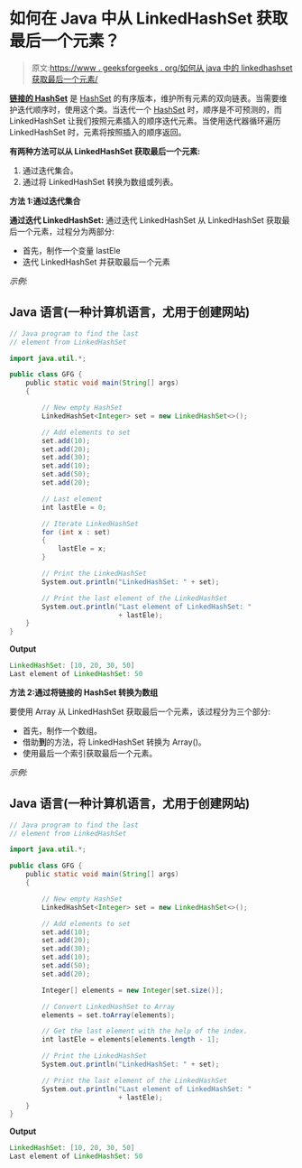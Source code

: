 # 如何在 Java 中从 LinkedHashSet 获取最后一个元素？

> 原文:[https://www . geeksforgeeks . org/如何从 java 中的 linkedhashset 获取最后一个元素/](https://www.geeksforgeeks.org/how-to-get-the-last-element-from-linkedhashset-in-java/)

[**链接的 HashSet**](https://www.geeksforgeeks.org/linkedhashset-in-java-with-examples/) 是 [HashSet](https://www.geeksforgeeks.org/hashset-in-java/) 的有序版本，维护所有元素的双向链表。当需要维护迭代顺序时，使用这个类。当迭代一个 [HashSet](https://www.geeksforgeeks.org/hashset-in-java/) 时，顺序是不可预测的，而 LinkedHashSet 让我们按照元素插入的顺序迭代元素。当使用迭代器循环遍历 LinkedHashSet 时，元素将按照插入的顺序返回。

**有两种方法可以从 LinkedHashSet 获取最后一个元素:**

1.  通过迭代集合。
2.  通过将 LinkedHashSet 转换为数组或列表。

**方法 1:通过迭代集合**

**通过迭代 LinkedHashSet:** 通过迭代 LinkedHashSet 从 LinkedHashSet 获取最后一个元素，过程分为两部分:

*   首先，制作一个变量 lastEle
*   迭代 LinkedHashSet 并获取最后一个元素

*示例:*

## Java 语言(一种计算机语言，尤用于创建网站)

```java
// Java program to find the last 
// element from LinkedHashSet

import java.util.*;

public class GFG {
    public static void main(String[] args)
    {

        // New empty HashSet
        LinkedHashSet<Integer> set = new LinkedHashSet<>();

        // Add elements to set
        set.add(10);
        set.add(20);
        set.add(30);
        set.add(10);
        set.add(50);
        set.add(20);

        // Last element
        int lastEle = 0;

        // Iterate LinkedHashSet
        for (int x : set)
        {
            lastEle = x;
        }

        // Print the LinkedHashSet
        System.out.println("LinkedHashSet: " + set);

        // Print the last element of the LinkedHashSet
        System.out.println("Last element of LinkedHashSet: "
                           + lastEle);
    }
}
```

**Output**

```java
LinkedHashSet: [10, 20, 30, 50]
Last element of LinkedHashSet: 50
```

**方法 2:通过将链接的 HashSet 转换为数组**

要使用 Array 从 LinkedHashSet 获取最后一个元素，该过程分为三个部分:

*   首先，制作一个数组。
*   借助**到**的方法，将 LinkedHashSet 转换为 Array()。
*   使用最后一个索引获取最后一个元素。

*示例:*

## Java 语言(一种计算机语言，尤用于创建网站)

```java
// Java program to find the last 
// element from LinkedHashSet

import java.util.*;

public class GFG {
    public static void main(String[] args)
    {

        // New empty HashSet
        LinkedHashSet<Integer> set = new LinkedHashSet<>();

        // Add elements to set
        set.add(10);
        set.add(20);
        set.add(30);
        set.add(10);
        set.add(50);
        set.add(20);

        Integer[] elements = new Integer[set.size()];

        // Convert LinkedHashSet to Array
        elements = set.toArray(elements);

        // Get the last element with the help of the index.
        int lastEle = elements[elements.length - 1];

        // Print the LinkedHashSet
        System.out.println("LinkedHashSet: " + set);

        // Print the last element of the LinkedHashSet
        System.out.println("Last element of LinkedHashSet: "
                           + lastEle);
    }
}
```

**Output**

```java
LinkedHashSet: [10, 20, 30, 50]
Last element of LinkedHashSet: 50
```